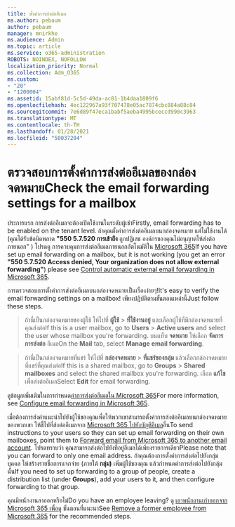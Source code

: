 ```yaml
---
title: ตั้งค่าการส่งต่ออีเมล
ms.author: pebaum
author: pebaum
manager: mnirkhe
ms.audience: Admin
ms.topic: article
ms.service: o365-administration
ROBOTS: NOINDEX, NOFOLLOW
localization_priority: Normal
ms.collection: Adm_O365
ms.custom:
- "20"
- "1200004"
ms.assetid: 15abf81d-5c5d-49da-ac81-1b4daa1809f6
ms.openlocfilehash: 4ec122967a93f707478e05ac7874cbc884a88c84
ms.sourcegitcommit: 7e6d89f47eca1babf5aeba4995bceccd990c3963
ms.translationtype: MT
ms.contentlocale: th-TH
ms.lasthandoff: 01/28/2021
ms.locfileid: "50037204"
---
```

# <a name="check-the-email-forwarding-settings-for-a-mailbox"></a><span data-ttu-id="9453d-102">ตรวจสอบการตั้งค่าการส่งต่ออีเมลของกล่องจดหมาย</span><span class="sxs-lookup"><span data-stu-id="9453d-102">Check the email forwarding settings for a mailbox</span></span>

<span data-ttu-id="9453d-103">ประการแรก การส่งต่ออีเมลจะต้องเปิดใช้งานในระดับผู้เช่า</span><span class="sxs-lookup"><span data-stu-id="9453d-103">Firstly, email forwarding has to be enabled on the tenant level.</span></span> <span data-ttu-id="9453d-104">ถ้าคุณตั้งค่าการส่งต่ออีเมลบนกล่องจดหมาย แต่ไม่ใช้งานได้ (คุณได้รับข้อผิดพลาด **"550 5.7.520 การเข้าถึง** ถูกปฏิเสธ องค์กรของคุณไม่อนุญาตให้ส่งต่อภายนอก" ) โปรดดู การควบคุมการส่งต่ออีเมลภายนอกอัตโนมัติใน [Microsoft 365](https://docs.microsoft.com/microsoft-365/security/office-365-security/external-email-forwarding?view=o365-worldwide)</span><span class="sxs-lookup"><span data-stu-id="9453d-104">If you have set up email forwarding on a mailbox, but it is not working (you get an error **"550 5.7.520 Access denied, Your organization does not allow external forwarding"**) please see [Control automatic external email forwarding in Microsoft 365](https://docs.microsoft.com/microsoft-365/security/office-365-security/external-email-forwarding?view=o365-worldwide).</span></span>

<span data-ttu-id="9453d-105">การตรวจสอบการตั้งค่าการส่งต่ออีเมลบนกล่องจดหมายเป็นเรื่องง่ายๆ!</span><span class="sxs-lookup"><span data-stu-id="9453d-105">It's easy to verify the email forwarding settings on a mailbox!</span></span> <span data-ttu-id="9453d-106">เพียงปฏิบัติตามขั้นตอนเหล่านี้</span><span class="sxs-lookup"><span data-stu-id="9453d-106">Just follow these steps.</span></span>
  
> <span data-ttu-id="9453d-107">ถ้านี่เป็นกล่องจดหมายของผู้ใช้ ให้ไปที่ **ผู้ใช้** \> **ที่ใช้งานอยู่** และเลือกผู้ใช้ที่มีกล่องจดหมายที่คุณส่งต่อ</span><span class="sxs-lookup"><span data-stu-id="9453d-107">If this is a user mailbox, go to **Users** \> **Active users** and select the user whose mailbox you're forwarding.</span></span> <span data-ttu-id="9453d-108">บนแท็บ **จดหมาย** ให้เลือก **จัดการการส่งต่อ** อีเมล</span><span class="sxs-lookup"><span data-stu-id="9453d-108">On the **Mail** tab, select **Manage email forwarding**.</span></span>

> <span data-ttu-id="9453d-109">ถ้านี่เป็นกล่องจดหมายที่แชร์ ให้ไปที่ **กล่องจดหมาย** \> **ที่แชร์ของกลุ่ม** แล้วเลือกกล่องจดหมายที่แชร์ที่คุณส่งต่อ</span><span class="sxs-lookup"><span data-stu-id="9453d-109">If this is a shared mailbox, go to **Groups** \> **Shared mailboxes** and select the shared mailbox you're forwarding.</span></span> <span data-ttu-id="9453d-110">เลือก **แก้ไข** เพื่อส่งต่ออีเมล</span><span class="sxs-lookup"><span data-stu-id="9453d-110">Select **Edit** for email forwarding.</span></span>

<span data-ttu-id="9453d-111">ดูข้อมูลเพิ่มเติมในการกําหนด[ค่าการส่งต่ออีเมลใน Microsoft 365](https://docs.microsoft.com/microsoft-365/admin/email/configure-email-forwarding)</span><span class="sxs-lookup"><span data-stu-id="9453d-111">For more information, see [Configure email forwarding in Microsoft 365](https://docs.microsoft.com/microsoft-365/admin/email/configure-email-forwarding).</span></span>
  
<span data-ttu-id="9453d-112">เมื่อต้องการส่งคําแนะนําไปยังผู้ใช้ของคุณเพื่อให้พวกเขาสามารถตั้งค่าการส่งต่ออีเมลบนกล่องจดหมายของพวกเขา ให้ชี้ไปที่ส่งต่ออีเมลจาก [Microsoft 365 ไปยังบัญชีอีเมล](https://support.office.com/article/Forward-email-from-Office-365-to-another-email-account-1ed4ee1e-74f8-4f53-a174-86b748ff6a0e)อื่น</span><span class="sxs-lookup"><span data-stu-id="9453d-112">To send instructions to your users so they can set up email forwarding on their own mailboxes, point them to [Forward email from Microsoft 365 to another email account](https://support.office.com/article/Forward-email-from-Office-365-to-another-email-account-1ed4ee1e-74f8-4f53-a174-86b748ff6a0e).</span></span> <span data-ttu-id="9453d-113">โปรดทราบว่า คุณสามารถส่งต่อไปยังที่อยู่อีเมลได้เพียงรายการเดียว</span><span class="sxs-lookup"><span data-stu-id="9453d-113">Please note that you can forward to only one email address.</span></span> <span data-ttu-id="9453d-114">ถ้าคุณต้องการตั้งค่าการส่งต่อไปยังกลุ่มบุคคล ให้สร้างรายชื่อการแจกจ่าย (ภายใต้ **กลุ่ม)** เพิ่มผู้ใช้ของคุณ แล้วกําหนดค่าการส่งต่อไปยังกลุ่มนั้น</span><span class="sxs-lookup"><span data-stu-id="9453d-114">If you need to set up forwarding to a group of people, create a distribution list (under **Groups**), add your users to it, and then configure forwarding to that group.</span></span>
  
<span data-ttu-id="9453d-115">คุณมีพนักงานลาออกหรือไม่</span><span class="sxs-lookup"><span data-stu-id="9453d-115">Do you have an employee leaving?</span></span> <span data-ttu-id="9453d-116">ดู [เอาพนักงานเก่าออกจาก Microsoft 365 เพื่อดู](https://docs.microsoft.com/microsoft-365/admin/add-users/remove-former-employee) ขั้นตอนที่แนะนา</span><span class="sxs-lookup"><span data-stu-id="9453d-116">See [Remove a former employee from Microsoft 365](https://docs.microsoft.com/microsoft-365/admin/add-users/remove-former-employee) for the recommended steps.</span></span>